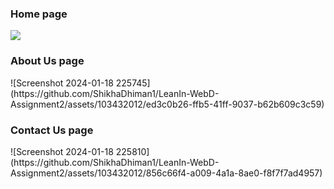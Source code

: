  <h3>Home page</h3>
 <img src = "https://github.com/ShikhaDhiman1/LeanIn-WebD-Assignment2/assets/103432012/1cc282b9-e89e-4176-b4d4-a3438e3c9f54">
<h3>About Us page</h3>
![Screenshot 2024-01-18 225745](https://github.com/ShikhaDhiman1/LeanIn-WebD-Assignment2/assets/103432012/ed3c0b26-ffb5-41ff-9037-b62b609c3c59)
<h3>Contact Us page</h3>
![Screenshot 2024-01-18 225810](https://github.com/ShikhaDhiman1/LeanIn-WebD-Assignment2/assets/103432012/856c66f4-a009-4a1a-8ae0-f8f7f7ad4957)
